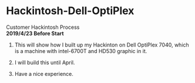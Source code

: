 # Hackintosh-Dell-OptiPlex
Customer Hackintosh Process  
**2019/4/23 Before Start**
1. This will show how I built up my Hackinton on Dell OptiPlex 7040, which is a machine with intel-6700T and HD530 graphic in it.  

2. I will build this until April.  

3. Have a nice experience.  

